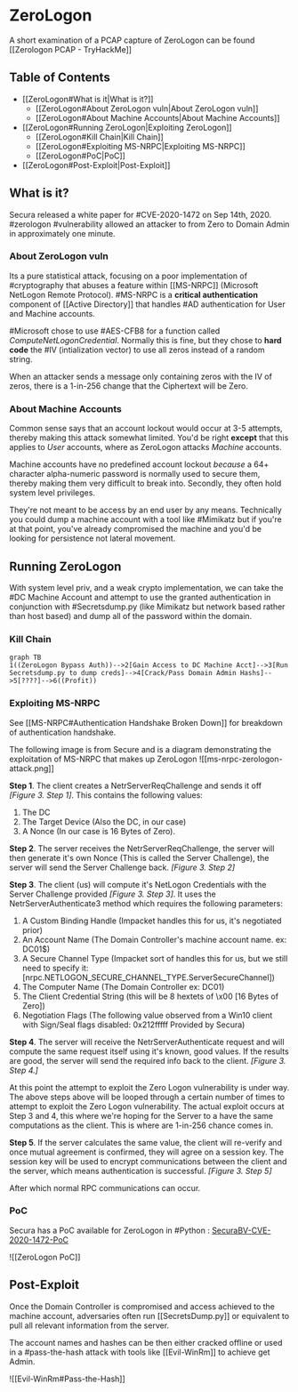 # ZeroLogon
A short examination of a PCAP capture of ZeroLogon can be found [[Zerologon PCAP - TryHackMe]]

## Table of Contents
- [[ZeroLogon#What is it|What is it?]]
	- [[ZeroLogon#About ZeroLogon vuln|About ZeroLogon vuln]]
	- [[ZeroLogon#About Machine Accounts|About Machine Accounts]]
- [[ZeroLogon#Running ZeroLogon|Exploiting ZeroLogon]]
	- [[ZeroLogon#Kill Chain|Kill Chain]]
	- [[ZeroLogon#Exploiting MS-NRPC|Exploiting MS-NRPC]]
	- [[ZeroLogon#PoC|PoC]]
-  [[ZeroLogon#Post-Exploit|Post-Exploit]]

## What is it?
Secura released a white paper for #CVE-2020-1472 on Sep 14th, 2020. #zerologon #vulnerability allowed an attacker to from Zero to Domain Admin in approximately one minute. 

### About ZeroLogon vuln
Its a pure statistical attack, focusing on a poor implementation of #cryptography that abuses a feature within [[MS-NRPC]] (Microsoft NetLogon Remote Protocol). #MS-NRPC is a **critical authentication** component of [[Active Directory]] that handles #AD authentication for User and Machine accounts. 

#Microsoft chose to use #AES-CFB8 for a function called *ComputeNetLogonCredential*. Normally this is fine, but they chose to **hard code** the #IV (intialization vector) to use all zeros instead of a random string. 

When an attacker sends a message only containing zeros with the IV of zeros, there is a 1-in-256 change that the Ciphertext will be Zero. 

### About Machine Accounts
Common sense says that an account lockout would occur at 3-5 attempts, thereby making this attack somewhat limited. You'd be right **except** that this applies to *User* accounts, where as ZeroLogon attacks *Machine* accounts. 

Machine accounts have no predefined account lockout *because* a 64+ character alpha-numeric password is normally used to secure them, thereby making them very difficult to break into. Secondly, they often hold system level privileges. 

They're not meant to be access by an end user by any means. Technically you could dump a machine account with a tool like #Mimikatz but if you're at that point, you've already compromised the machine and you'd be looking for persistence not lateral movement. 

## Running ZeroLogon
With system level priv, and a weak crypto implementation, we can take the #DC Machine Account and attempt to use the granted authentication in conjunction with #Secretsdump.py (like Mimikatz but network based rather than host based) and dump all of the password within the domain. 

### Kill Chain
```mermaid
graph TB
1((ZeroLogon Bypass Auth))-->2[Gain Access to DC Machine Acct]-->3[Run Secretsdump.py to dump creds]-->4[Crack/Pass Domain Admin Hashs]-->5[????]-->6((Profit))
```

### Exploiting MS-NRPC
See [[MS-NRPC#Authentication Handshake Broken Down]] for breakdown of authentication handshake. 

The following image is from Secure and is a diagram demonstrating the exploitation of MS-NRPC that makes up ZeroLogon
![[ms-nrpc-zerologon-attack.png]]

**Step 1**. The client creates a NetrServerReqChallenge and sends it off _\[Figure 3. Step 1\]_. This contains the following values:

1. The DC
2. The Target Device (Also the DC, in our case)
3. A Nonce (In our case is 16 Bytes of Zero).

 **Step 2**. The server receives the NetrServerReqChallenge, the server will then generate it's own Nonce (This is called the Server Challenge), the server will send the Server Challenge back. _\[Figure 3. Step 2\]_

 **Step 3**. The client (us) will compute it's NetLogon Credentials with the Server Challenge provided _\[Figure 3. Step 3\]_. It uses the NetrServerAuthenticate3 method which requires the following parameters:

1. A Custom Binding Handle (Impacket handles this for us, it's negotiated prior)
2. An Account Name (The Domain Controller's machine account name. ex: DC01$)
3. A Secure Channel Type (Impacket sort of handles this for us, but we still need to specify it: \[nrpc.NETLOGON\_SECURE\_CHANNEL\_TYPE.ServerSecureChannel\])
4. The Computer Name (The Domain Controller ex: DC01)
5. The Client Credential String (this will be 8 hextets of \\x00 \[16 Bytes of Zero\])  
6. Negotiation Flags (The following value observed from a Win10 client with Sign/Seal flags disabled: 0x212fffff Provided by Secura)  

**Step 4**. The server will receive the NetrServerAuthenticate request and will compute the same request itself using it's known, good values. If the results are good, the server will send the required info back to the client. _\[Figure 3. Step 4.\]_

At this point the attempt to exploit the Zero Logon vulnerability is under way. The above steps above will be looped through a certain number of times to attempt to exploit the Zero Logon vulnerability. The actual exploit occurs at Step 3 and 4, this where we're hoping for the Server to a have the same computations as the client. This is where are 1-in-256 chance comes in.

**Step 5**. If the server calculates the same value, the client will re-verify and once mutual agreement is confirmed, they will agree on a session key. The session key will be used to encrypt communications between the client and the server, which means authentication is successful. _\[Figure 3. Step 5\]_


After which normal RPC communications can occur. 

### PoC
Secura has a PoC available for ZeroLogon in #Python : [SecuraBV-CVE-2020-1472-PoC](https://raw.githubusercontent.com/SecuraBV/CVE-2020-1472/master/zerologon_tester.py)

![[ZeroLogon PoC]]

## Post-Exploit
Once the Domain Controller is compromised and access achieved to the machine account, adversaries often run [[SecretsDump.py]] or equivalent to pull all relevant information from the server. 

The account names and hashes can be then either cracked offline or used in a #pass-the-hash attack with tools like [[Evil-WinRm]] to achieve get Admin. 

![[Evil-WinRm#Pass-the-Hash]]



